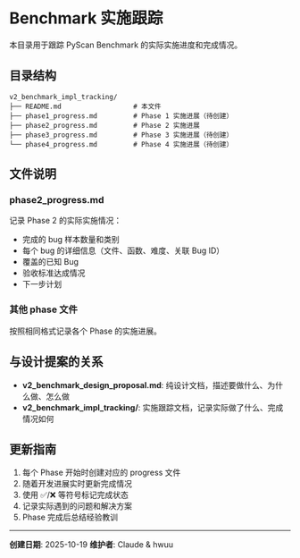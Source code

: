 # Benchmark 实施跟踪

本目录用于跟踪 PyScan Benchmark 的实际实施进度和完成情况。

## 目录结构

```
v2_benchmark_impl_tracking/
├── README.md                  # 本文件
├── phase1_progress.md         # Phase 1 实施进展（待创建）
├── phase2_progress.md         # Phase 2 实施进展
├── phase3_progress.md         # Phase 3 实施进展（待创建）
└── phase4_progress.md         # Phase 4 实施进展（待创建）
```

## 文件说明

### phase2_progress.md

记录 Phase 2 的实际实施情况：
- 完成的 bug 样本数量和类别
- 每个 bug 的详细信息（文件、函数、难度、关联 Bug ID）
- 覆盖的已知 Bug
- 验收标准达成情况
- 下一步计划

### 其他 phase 文件

按照相同格式记录各个 Phase 的实施进展。

## 与设计提案的关系

- **v2_benchmark_design_proposal.md**: 纯设计文档，描述要做什么、为什么做、怎么做
- **v2_benchmark_impl_tracking/**: 实施跟踪文档，记录实际做了什么、完成情况如何

## 更新指南

1. 每个 Phase 开始时创建对应的 progress 文件
2. 随着开发进展实时更新完成情况
3. 使用 ✅/❌ 等符号标记完成状态
4. 记录实际遇到的问题和解决方案
5. Phase 完成后总结经验教训

---

**创建日期**: 2025-10-19
**维护者**: Claude & hwuu
